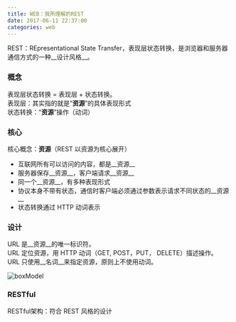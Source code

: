 ```yaml
---
title: WEB：我所理解的REST
date: 2017-06-11 22:37:00
categories: web
---
```


REST：REpresentational State Transfer，表现层状态转换，是浏览器和服务器通信方式的一种__设计风格__。   
 <!-- more -->
### 概念
表现层状态转换 = 表现层 + 状态转换。   
表现层：其实指的就是“__资源__”的具体表现形式   
状态转换：“__资源__”操作（动词）

### 核心
核心概念：__资源__（REST 以资源为核心展开）
+ 互联网所有可以访问的内容，都是__资源__
+ 服务器保存__资源__，客户端请求__资源__
+ 同一个__资源__，有多种表现形式
+ 协议本身不带有状态，通信时客户端必须通过参数表示请求不同状态的__资源__
+ 状态转换通过 HTTP 动词表示

### 设计
URL 是__资源__的唯一标识符。   
URL 定位资源，用 HTTP 动词（GET, POST，PUT， DELETE）描述操作。   
URL 只使用__名词__来指定资源，原则上不使用动词。   

![boxModel](https://cloud-minapp-11144.cloud.ifanrusercontent.com/1hXSfs5v2jspKll4.png)

### RESTful
RESTful架构：符合 REST 风格的设计
